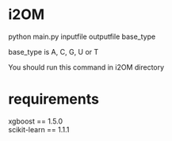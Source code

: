 # i2OM
python main.py inputfile outputfile base_type  

base_type is A, C, G, U or T  

You should run this command in i2OM directory  

# requirements

xgboost == 1.5.0  
scikit-learn == 1.1.1  
